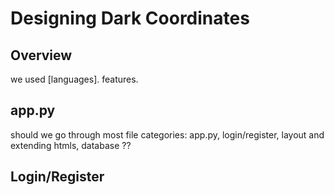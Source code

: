 # Designing Dark Coordinates

## Overview
we used [languages]. features. 

## app.py
should we go through most file categories: app.py, login/register, layout and extending htmls, database
??

## Login/Register

